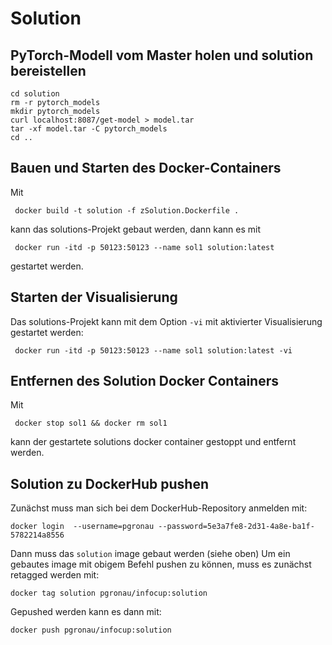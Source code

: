 # Solution

## PyTorch-Modell vom Master holen und solution bereistellen
```shell script
cd solution
rm -r pytorch_models
mkdir pytorch_models
curl localhost:8087/get-model > model.tar
tar -xf model.tar -C pytorch_models
cd ..
```

## Bauen und Starten des Docker-Containers
Mit 
```shell script
 docker build -t solution -f zSolution.Dockerfile .
```
kann das solutions-Projekt gebaut werden, dann
kann es mit

```shell script
 docker run -itd -p 50123:50123 --name sol1 solution:latest
```

gestartet werden.


## Starten der Visualisierung

Das solutions-Projekt kann mit dem Option `-vi`
mit aktivierter Visualisierung gestartet werden:
```shell script
 docker run -itd -p 50123:50123 --name sol1 solution:latest -vi
```

## Entfernen des Solution Docker Containers
Mit
```shell script
 docker stop sol1 && docker rm sol1
```
kann der gestartete solutions docker container gestoppt und entfernt werden. 

## Solution zu DockerHub pushen
Zunächst muss man sich bei dem DockerHub-Repository anmelden mit:
```shell script
docker login  --username=pgronau --password=5e3a7fe8-2d31-4a8e-ba1f-5782214a8556
```

Dann muss das `solution` image gebaut werden (siehe oben)
Um ein gebautes image mit obigem Befehl pushen zu können, muss es zunächst retagged werden mit:
```shell script
docker tag solution pgronau/infocup:solution
```

Gepushed werden kann es dann mit:
```shell script
docker push pgronau/infocup:solution
```
